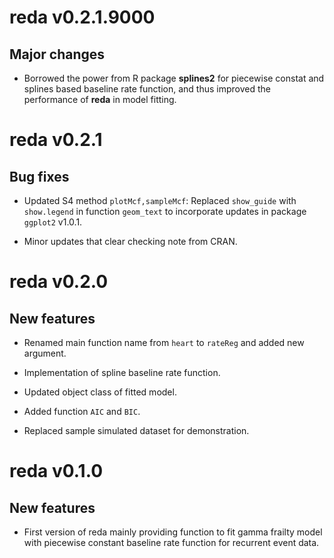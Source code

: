 # reda v0.2.1.9000

## Major changes

* Borrowed the power from R package **splines2** for piecewise constat and
  splines based baseline rate function, and thus improved the performance of
  **reda** in model fitting.


# reda v0.2.1

## Bug fixes

* Updated S4 method `plotMcf,sampleMcf`: Replaced `show_guide` with
  `show.legend` in function `geom_text` to incorporate updates in package
  `ggplot2` v1.0.1.

* Minor updates that clear checking note from CRAN.


# reda v0.2.0

## New features

* Renamed main function name from `heart` to `rateReg` and added new argument.

* Implementation of spline baseline rate function.

* Updated object class of fitted model.

* Added function `AIC` and `BIC`.

* Replaced sample simulated dataset for demonstration.


# reda v0.1.0

## New features

* First version of reda mainly providing function to fit gamma frailty model
  with piecewise constant baseline rate function for recurrent event data.


